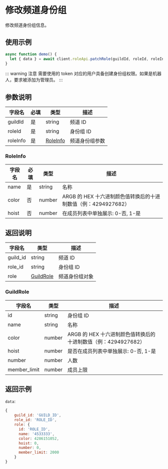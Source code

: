 # 修改频道身份组 <Badge text="v1.0.0" />

修改频道身份组信息。

## 使用示例

```javascript
async function demo() {
  let { data } = await client.roleApi.patchRole(guildId, roleId, roleInfo);
}
```

::: warning 注意
需要使用的 token 对应的用户具备创建身份组权限。如果是机器人，要求被添加为管理员。
:::

## 参数说明

| 字段名   | 必填 | 类型                  | 描述           |
| -------- | ---- | --------------------- | -------------- |
| guildId  | 是   | string                | 频道 ID        |
| roleId   | 是   | string                | 身份组 ID      |
| roleInfo | 是   | [RoleInfo](#roleinfo) | 频道身份组参数 |

### RoleInfo

| 字段名 | 必填 | 类型   | 描述                                                           |
| ------ | ---- | ------ | -------------------------------------------------------------- |
| name   | 是   | string | 名称                                                           |
| color  | 否   | number | ARGB 的 HEX 十六进制颜色值转换后的十进制数值（例：4294927682） |
| hoist  | 否   | number | 在成员列表中单独展示: 0-否, 1-是                               |

## 返回说明

| 字段名   | 类型                    | 描述           |
| -------- | ----------------------- | -------------- |
| guild_id | string                  | 频道 ID        |
| role_id  | string                  | 身份组 ID      |
| role     | [GuildRole](#guildrole) | 频道身份组对象 |

### GuildRole

| 字段名       | 类型   | 描述                                                           |
| ------------ | ------ | -------------------------------------------------------------- |
| id           | string | 身份组 ID                                                      |
| name         | string | 名称                                                           |
| color        | number | ARGB 的 HEX 十六进制颜色值转换后的十进制数值（例：4294927682） |
| hoist        | number | 是否在成员列表中单独展示: 0-否, 1-是                           |
| number       | number | 人数                                                           |
| member_limit | number | 成员上限                                                       |

## 返回示例

`data`:

```js
{
    guild_id: 'GUILD_ID',
    role_id: 'ROLE_ID',
    role: {
      id: 'ROLE_ID',
      name: '4533333',
      color: 4286151052,
      hoist: 0,
      number: 0,
      member_limit: 2000
    }
}
```
